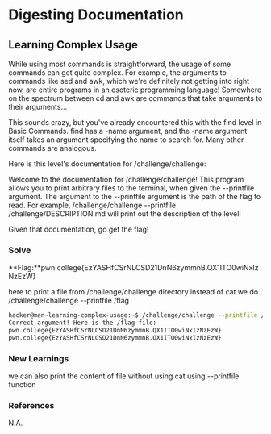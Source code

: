 # Digesting Documentation

## Learning Complex Usage

While using most commands is straightforward, the usage of some commands can get quite complex. For example, the arguments to commands like sed and awk, which we're definitely not getting into right now, are entire programs in an esoteric programming language! Somewhere on the spectrum between cd and awk are commands that take arguments to their arguments...

This sounds crazy, but you've already encountered this with the find level in Basic Commands. find has a -name argument, and the -name argument itself takes an argument specifying the name to search for. Many other commands are analogous.

Here is this level's documentation for /challenge/challenge:

Welcome to the documentation for /challenge/challenge! This program allows you to print arbitrary files to the terminal, when given the --printfile argument. The argument to the --printfile argument is the path of the flag to read. For example, /challenge/challenge --printfile /challenge/DESCRIPTION.md will print out the description of the level!

Given that documentation, go get the flag!

### Solve
**Flag:**pwn.college{EzYASHfCSrNLCSD21DnN6zymmnB.QX1ITO0wiNxIzNzEzW}

here to print a file from /challenge/challenge directory instead of cat we do /challenge/challenge --printfile /flag

```bash
hacker@man~learning-complex-usage:~$ /challenge/challenge --printfile /flag
Correct argument! Here is the /flag file:
pwn.college{EzYASHfCSrNLCSD21DnN6zymmnB.QX1ITO0wiNxIzNzEzW}
pwn.college{EzYASHfCSrNLCSD21DnN6zymmnB.QX1ITO0wiNxIzNzEzW}

```

### New Learnings
we can also print the content of file without using cat using --printfile function

### References 
N.A.
